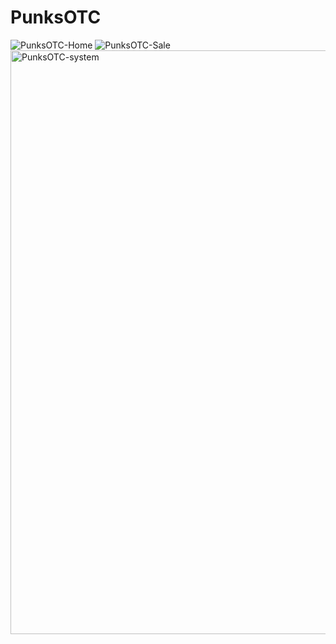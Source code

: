 # PunksOTC

![PunksOTC-Home](https://github.com/user-attachments/assets/771db419-d633-4167-844e-12c7aaf46c32)
![PunksOTC-Sale](https://github.com/user-attachments/assets/be428aff-2533-4346-8a29-1225dae0ae94)
<img width="934" alt="PunksOTC-system" src="https://github.com/user-attachments/assets/14898987-e0ad-4d24-a845-f08daa73fe9f" />
